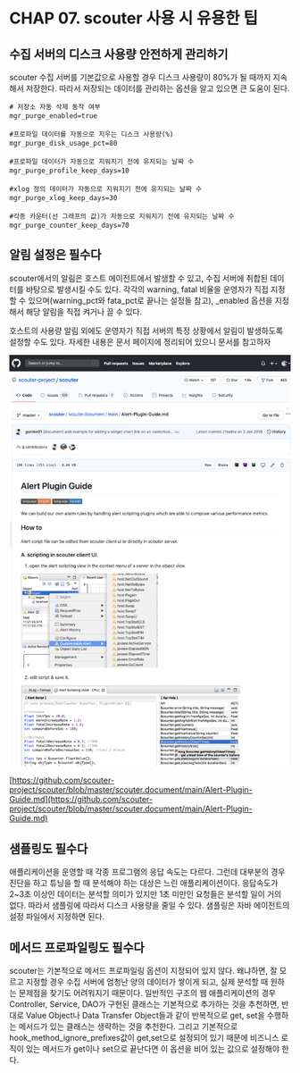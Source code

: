 # CHAP 07. scouter 사용 시 유용한 팁

## 수집 서버의 디스크 사용량 안전하게 관리하기

scouter 수집 서버를 기본값으로 사용할 경우 디스크 사용량이 80%가 될 때까지 지속해서 저장한다. 따라서 저장되는 데이터를 관리하는 옵션을 알고 있으면 큰 도움이 된다.

```text
# 저장소 자동 삭제 동작 여부
mgr_purge_enabled=true

#프로파일 데이터를 자동으로 지우는 디스크 사용량(%)
mgr_purge_disk_usage_pct=80

#프로파일 데이터가 자동으로 지워지기 전에 유지되는 날짜 수
mgr_purge_profile_keep_days=10

#xlog 정의 데이터가 자동으로 지워지기 전에 유지되는 날짜 수
mgr_purge_xlog_keep_days=30

#각종 카운터(선 그래프의 값)가 자동으로 지워지기 전에 유지되는 날짜 수
mgr_purge_counter_keep_days=70
```

## 알림 설정은 필수다

scouter에서의 알림은 호스트 에이전트에서 발생할 수 있고, 수집 서버에 취합된 데이터를 바탕으로 발생시킬 수도 있다. 각각의 warning, fatal 비율을 운영자가 직접 지정할 수 있으며\(warning\_pct와 fata\_pct로 끝나는 설정들 참고\), \_enabled 옵션을 지정해서 해당 알림을 직접 켜거나 끌 수 있다.

호스트의 사용량 알림 외에도 운영자가 직접 서버의 특정 상황에서 알림이 발생하도록 설정할 수도 있다. 자세한 내용은 문서 페이지에 정리되어 있으니 문서를 참고하자

![](../../../.gitbook/assets/111%20%2811%29.png)

[https://github.com/scouter-project/scouter/blob/master/scouter.document/main/Alert-Plugin-Guide.md](https://github.com/scouter-project/scouter/blob/master/scouter.document/main/Alert-Plugin-Guide.md)

## 샘플링도 필수다

애플리케이션을 운영할 때 각종 프로그램의 응답 속도는 다르다. 그런데 대부분의 경우 진단을 하고 튜닝을 할 때 분석해야 하는 대상은 느린 애플리케이션이다. 응답속도가 2~3초 이상인 데이터는 분석할 의미가 있지만 1초 미만인 요청들은 분석할 일이 거의 없다. 따라서 샘플링에 따라서 디스크 사용량을 줄일 수 있다. 샘플링은 자바 에이전트의 설정 파일에서 지정하면 된다.

## 메서드 프로파일링도 필수다

scouter는 기본적으로 메서드 프로파일링 옵션이 지정되어 있지 않다. 왜냐하면, 잘 모르고 지정할 경우 수집 서버에 엄청난 양의 데이터가 쌓이게 되고, 실제 분석할 때 원하는 문제점을 찾기도 어려워지기 때문이다. 일반적인 구조의 웹 애플리케이션의 경우 Controller, Service, DAO가 구현된 클래스는 기본적으로 추가하는 것을 추천하면, 반대로 Value Object나 Data Transfer Object들과 같이 반복적으로 get, set을 수행하는 메서드가 있는 클래스는 생략하는 것을 추천한다. 그리고 기본적으로 hook\_method\_ignore\_prefixes값이 get,set으로 설정되어 있기 때문에 비즈니스 로직이 있는 메서드가 get이나 set으로 끝난다면 이 옵션을 비어 있는 값으로 설정해야 한다.

